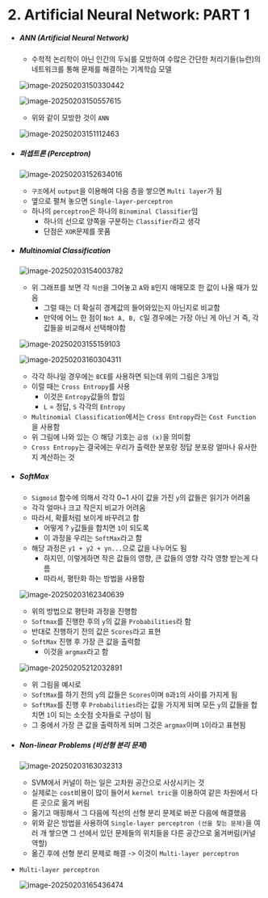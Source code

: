 # 2. Artificial Neural Network: PART 1

- ##### ANN (Artificial Neural Network)

  - 수학적 논리학이 아닌 인간의 두뇌를 모방하여 수많은 간단한 처리기들(뉴런)의 네트워크를 통해 문제를 해결하는 기계학습 모델

  ![image-20250203150330442](https://raw.githubusercontent.com/Sungbae95/NLP/main/image/image-20250203150330442.png)

  ![image-20250203150557615](https://raw.githubusercontent.com/Sungbae95/NLP/main/image/image-20250203150557615.png)

  - 위와 같이 모방한 것이 `ANN`

  ![image-20250203151112463](https://raw.githubusercontent.com/Sungbae95/NLP/main/image/image-20250203151112463.png)



- ##### 퍼셉트론 (Perceptron)

  ![image-20250203152634016](https://raw.githubusercontent.com/Sungbae95/NLP/main/image/image-20250203152634016.png)

  - `구조`에서 `output`을 이용해여 다음 층을 쌓으면 `Multi layer`가 됨
  - 옆으로 펼쳐 놓으면 `Single-layer-perceptron`
  - 하나의 `perceptron`은 하나의 `Binominal Classifier`임
    - 하나의 선으로 양쪽을 구분하는 `Classifier`라고 생각
    - 단점은 `XOR`문제를 못품



- ##### Multinomial Classification

  ![image-20250203154003782](https://raw.githubusercontent.com/Sungbae95/NLP/main/image/image-20250203154003782.png)

  - 위 그래프를 보면 각 `직선`을 그어놓고 `A`와 `B`인지 애매모호 한 값이 나올 때가 있음
    - 그럴 때는 더 확실히 경계값의 들어와있는지 아닌지로 비교함
    - 만약에 어느 한 점이 `Not A, B, C`일 경우에는 가장 아닌 게 아닌 거 즉, 각 값들을 비교해서 선택해야함

  ![image-20250203155159103](https://raw.githubusercontent.com/Sungbae95/NLP/main/image/image-20250203155159103.png)

  ![image-20250203160304311](https://raw.githubusercontent.com/Sungbae95/NLP/main/image/image-20250203160304311.png)

  - 각각 하나일 경우에는 `BCE`를 사용하면 되는데 위의 그림은 3개임
  - 이럴 때는 `Cross Entropy`를 사용
    - 이것은 `Entropy`값들의 합임
    - `L` = 정답, `S` 각각의 `Entropy`
  - `Multinomial Classification`에서는 `Cross Entropy`라는 `Cost Function`을 사용함
  - 위 그림에 나와 있는 ⊙ 해당 기호는 `곱셈 (x)`을 의미함
  - `Cross Entropy`는 결국에는 우리가 출력한 분포랑 정답 분포랑 얼마나 유사한지 계산하는 것



- ##### SoftMax

  -  `Sigmoid` 함수에 의해서 각각 0~1 사이 값을 가진 `y`의 값들은 읽기가 어려움
  - 각각 얼마나 크고 작은지 비교가 어려움
  - 따라서, 확률처럼 보이게 바꾸려고 함
    - 어떻게 ? `y`값들을 합치면 `1`이 되도록
    - 이 과정을 우리는 `SoftMax`라고 함
  - 해당 과정은 `y1 + y2 + yn...`으로 값을 나누어도 됨
    - 하지민, 이렇게하면 작은 값들의 영향, 큰 값들의 영향 각각 영향 받는게 다름
    - 따라서, 평탄화 하는 방법을 사용함

  ![image-20250203162340639](https://raw.githubusercontent.com/Sungbae95/NLP/main/image/image-20250203162340639.png)

  - 위의 방법으로 평탄화 과정을 진행함
  - `Softmax`를 진행한 후의 `y`의 값을 `Probabilities`라 함
  - 반대로 진행하기 전의 값은 `Scores`라고 표현
  - `SoftMax` 진행 후 가장 큰 값을 출력함
    - 이것을 `argmax`라고 함

  ![image-20250205212032891](https://raw.githubusercontent.com/Sungbae95/NLP/main/image/images/image-20250205212032891.png)

  - 위 그림을 예시로
  - `SoftMax`를 하기 전의 `y`의 값들은 `Scores`이며 `0`과`1`의 사이를 가지게 됨
  - `SoftMax`를 진행 후 `Probabilities`라는 값을 가지게 되며 모든 `y`의 값들을 합치면 `1`이 되는 소숫점 숫자들로 구성이 됨
  - 그 중에서 가장 큰 값을 출력하게 되며 그것은 `argmax`이며 `1`이라고 표현됨



- ##### Non-linear Problems (비선형 분리 문제)

  ![image-20250203163032313](https://raw.githubusercontent.com/Sungbae95/NLP/main/image/image-20250203163032313.png)

  - SVM에서 커널이 하는 일은 고차원 공간으로 사상시키는 것
  - 실제로는 `cost`비용이 많이 들어서 `kernel tric`을 이용하여 같은 차원에서 다른 곳으로 옮겨 버림
  - 옮기고 매핑해서 그 다음에 직선의 선형 분리 문제로 바꾼 다음에 해결했음
  - 위와 같은 방법을 사용하여 `Single-layer perceptron (선을 찾는 문제)`을 여러 개 쌓으면 그 선에서 있던 문제들의 위치들을 다른 공간으로 옮겨버림(커널 역할)
  - 옮긴 후에 선형 분리 문제로 해결 -> 이것이 `Multi-layer perceptron`

- `Multi-layer perceptron`

  ![image-20250203165436474](https://raw.githubusercontent.com/Sungbae95/NLP/main/image/image-20250203165436474.png)

  